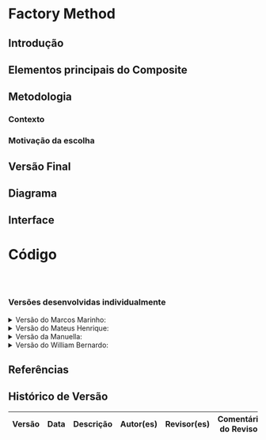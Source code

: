 # Factory Method

## Introdução


## Elementos principais do Composite

## Metodologia


### Contexto


### Motivação da escolha


## Versão Final



## Diagrama



## Interface



# Código

```

    
```



### Versões desenvolvidas individualmente

<details>
<summary>Versão do Marcos Marinho:</summary>

### Marcos

A implementação foi desenvolvida com base no exemplo disponibilizado pela professora no Aprender3, adaptando-o para os nossos componentes.  

### Modelagem



<center>

Autor: [Marcos Vieira Marinho](https://github.com/devMarcosVM)

</center>

### Código

```python

```
<center>

Autor: [Marcos Vieira Marinho](https://github.com/devMarcosVM)

</center>

</details>


<details>
<summary>Versão do Mateus Henrique: </summary>

### Mateus

A implementação foi desenvolvida com base no exemplo disponibilizado pela professora no Aprender3, adaptando-o para os nossos componentes.  

### Modelagem



<center>

Autor: [Mateus Henrique](https://github.com/Mateushqms)

</center>

### Código

```python

    
```
<center>

Autor: [Mateus Henrique](https://github.com/Mateushqms)

</center>

</details>

<details>
<summary>Versão da Manuella:</summary>

### Manuella

Este projeto implementa o padrão de projeto Factory Method com o objetivo de encapsular a criação de diferentes tipos de mídias digitais, como vídeos e imagens no envio de `memórias`.


### Modelagem


<center>

Autor: [Manuella Magalhães Valadares](https://github.com/manuvaladares)

</center>

### Código

```python

    
```
<center>

Autor: [Manuella Magalhães Valadares](https://github.com/manuvaladares)

</center>

</details>

<details>
<summary>Versão do William Bernardo: </summary>

### William Bernardo


### Modelagem



<center>

Autor: [William Bernardo](https://github.com/willxbernardo)

</center>

### Código

```python

```
<center>

Autor: [William Bernardo](https://github.com/willxbernardo)

</center>
</details>

## Referências



## Histórico de Versão

| Versão | Data | Descrição | Autor(es) | Revisor(es) | Comentário do Revisor |
| :-: | :-: | :-: | :-: | :-: | :-: |

